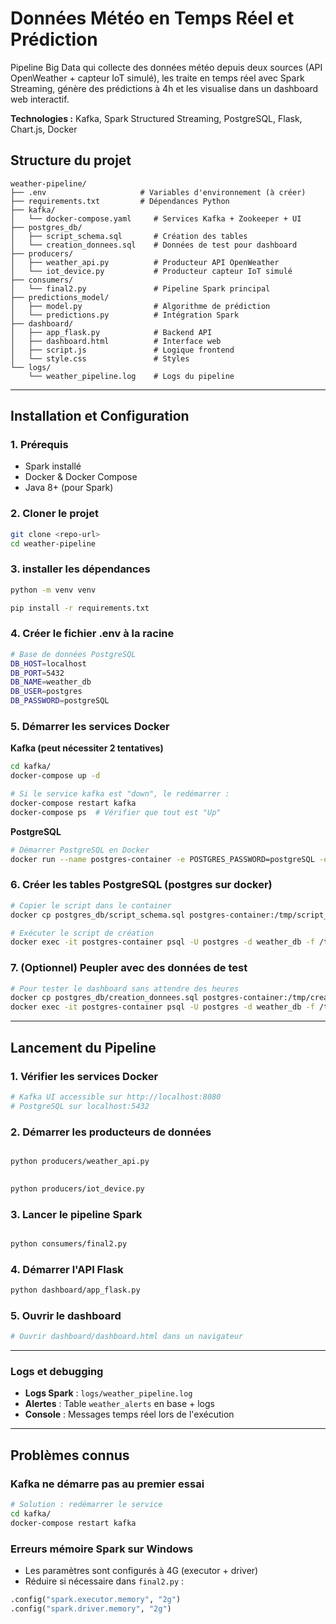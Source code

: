 # Données Météo en Temps Réel et Prédiction


Pipeline Big Data qui collecte des données météo depuis deux sources (API OpenWeather + capteur IoT simulé), les traite en temps réel avec Spark Streaming, génère des prédictions à 4h et les visualise dans un dashboard web interactif.

**Technologies :** Kafka, Spark Structured Streaming, PostgreSQL, Flask, Chart.js, Docker


## Structure du projet

```
weather-pipeline/
├── .env                     # Variables d'environnement (à créer)
├── requirements.txt         # Dépendances Python
├── kafka/
│   └── docker-compose.yaml     # Services Kafka + Zookeeper + UI
├── postgres_db/
│   ├── script_schema.sql       # Création des tables
│   └── creation_donnees.sql    # Données de test pour dashboard
├── producers/
│   ├── weather_api.py          # Producteur API OpenWeather
│   └── iot_device.py           # Producteur capteur IoT simulé
├── consumers/
│   └── final2.py               # Pipeline Spark principal
├── predictions_model/
│   ├── model.py                # Algorithme de prédiction
│   └── predictions.py          # Intégration Spark
├── dashboard/
│   ├── app_flask.py            # Backend API
│   ├── dashboard.html          # Interface web
│   ├── script.js               # Logique frontend
│   └── style.css               # Styles
└── logs/
    └── weather_pipeline.log    # Logs du pipeline
```

---

## Installation et Configuration

### 1. Prérequis
- Spark installé
- Docker & Docker Compose
- Java 8+ (pour Spark)

### 2. Cloner le projet 
```bash
git clone <repo-url>
cd weather-pipeline

```

### 3. installer les dépendances
```bash
python -m venv venv

pip install -r requirements.txt
```

### 4. Créer le fichier .env à la racine
```bash
# Base de données PostgreSQL
DB_HOST=localhost
DB_PORT=5432
DB_NAME=weather_db
DB_USER=postgres
DB_PASSWORD=postgreSQL

```

### 5. Démarrer les services Docker

**Kafka (peut nécessiter 2 tentatives)**
```bash
cd kafka/
docker-compose up -d

# Si le service kafka est "down", le redémarrer :
docker-compose restart kafka
docker-compose ps  # Vérifier que tout est "Up"
```

**PostgreSQL**
```bash
# Démarrer PostgreSQL en Docker
docker run --name postgres-container -e POSTGRES_PASSWORD=postgreSQL -e POSTGRES_DB=weather_db -p 5432:5432 -d postgres:13
```

### 6. Créer les tables PostgreSQL (postgres sur docker)
```bash
# Copier le script dans le container
docker cp postgres_db/script_schema.sql postgres-container:/tmp/script_schema.sql

# Exécuter le script de création
docker exec -it postgres-container psql -U postgres -d weather_db -f /tmp/script_schema.sql
```

### 7. (Optionnel) Peupler avec des données de test
```bash
# Pour tester le dashboard sans attendre des heures
docker cp postgres_db/creation_donnees.sql postgres-container:/tmp/creation_donnees.sql
docker exec -it postgres-container psql -U postgres -d weather_db -f /tmp/creation_donnees.sql
```

---

## Lancement du Pipeline


### 1. Vérifier les services Docker
```bash
# Kafka UI accessible sur http://localhost:8080
# PostgreSQL sur localhost:5432
```

### 2. Démarrer les producteurs de données
```bash

python producers/weather_api.py

 
python producers/iot_device.py
```

### 3. Lancer le pipeline Spark
```bash

python consumers/final2.py
```

### 4. Démarrer l'API Flask
```bash
python dashboard/app_flask.py
```

### 5. Ouvrir le dashboard
```bash
# Ouvrir dashboard/dashboard.html dans un navigateur

```

---

### Logs et debugging
- **Logs Spark** : `logs/weather_pipeline.log`
- **Alertes** : Table `weather_alerts` en base + logs
- **Console** : Messages temps réel lors de l'exécution

---

## Problèmes connus

### Kafka ne démarre pas au premier essai
```bash
# Solution : redémarrer le service
cd kafka/
docker-compose restart kafka
```

### Erreurs mémoire Spark sur Windows
- Les paramètres sont configurés à 4G (executor + driver)
- Réduire si nécessaire dans `final2.py` :
```python
.config("spark.executor.memory", "2g")
.config("spark.driver.memory", "2g")
```

